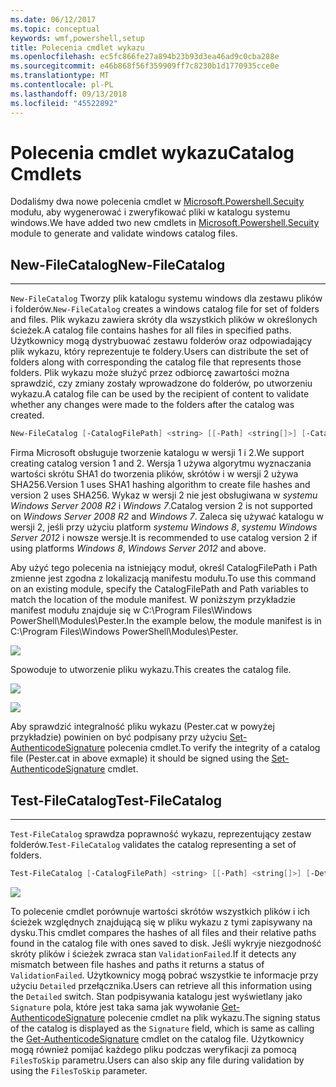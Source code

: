 ```yaml
---
ms.date: 06/12/2017
ms.topic: conceptual
keywords: wmf,powershell,setup
title: Polecenia cmdlet wykazu
ms.openlocfilehash: ec5fc866fe27a894b23b93d3ea46ad9c0cba288e
ms.sourcegitcommit: e46b868f56f359909ff7c8230b1d1770935cce0e
ms.translationtype: MT
ms.contentlocale: pl-PL
ms.lasthandoff: 09/13/2018
ms.locfileid: "45522892"
---
```

# <a name="catalog-cmdlets"></a><span data-ttu-id="99ec7-103">Polecenia cmdlet wykazu</span><span class="sxs-lookup"><span data-stu-id="99ec7-103">Catalog Cmdlets</span></span>

<span data-ttu-id="99ec7-104">Dodaliśmy dwa nowe polecenia cmdlet w [Microsoft.Powershell.Secuity](https://technet.microsoft.com/library/hh847877.aspx) modułu, aby wygenerować i zweryfikować pliki w katalogu systemu windows.</span><span class="sxs-lookup"><span data-stu-id="99ec7-104">We have added two new cmdlets in [Microsoft.Powershell.Secuity](https://technet.microsoft.com/library/hh847877.aspx) module to generate and validate windows catalog files.</span></span>

## <a name="new-filecatalog"></a><span data-ttu-id="99ec7-105">New-FileCatalog</span><span class="sxs-lookup"><span data-stu-id="99ec7-105">New-FileCatalog</span></span>
--------------------------------

<span data-ttu-id="99ec7-106">`New-FileCatalog` Tworzy plik katalogu systemu windows dla zestawu plików i folderów.</span><span class="sxs-lookup"><span data-stu-id="99ec7-106">`New-FileCatalog` creates a windows catalog file for set of folders and files.</span></span> <span data-ttu-id="99ec7-107">Plik wykazu zawiera skróty dla wszystkich plików w określonych ścieżek.</span><span class="sxs-lookup"><span data-stu-id="99ec7-107">A catalog file contains hashes for all files in specified paths.</span></span> <span data-ttu-id="99ec7-108">Użytkownicy mogą dystrybuować zestawu folderów oraz odpowiadający plik wykazu, który reprezentuje te foldery.</span><span class="sxs-lookup"><span data-stu-id="99ec7-108">Users can distribute the set of folders along with corresponding the catalog file that represents those folders.</span></span> <span data-ttu-id="99ec7-109">Plik wykazu może służyć przez odbiorcę zawartości można sprawdzić, czy zmiany zostały wprowadzone do folderów, po utworzeniu wykazu.</span><span class="sxs-lookup"><span data-stu-id="99ec7-109">A catalog file can be used by the recipient of content to validate whether any changes were made to the folders after the catalog was created.</span></span>

```powershell
New-FileCatalog [-CatalogFilePath] <string> [[-Path] <string[]>] [-CatalogVersion <int>] [-WhatIf] [-Confirm] [<CommonParameters>]
```
<span data-ttu-id="99ec7-110">Firma Microsoft obsługuje tworzenie katalogu w wersji 1 i 2.</span><span class="sxs-lookup"><span data-stu-id="99ec7-110">We support creating catalog version 1 and 2.</span></span> <span data-ttu-id="99ec7-111">Wersja 1 używa algorytmu wyznaczania wartości skrótu SHA1 do tworzenia plików, skrótów i w wersji 2 używa SHA256.</span><span class="sxs-lookup"><span data-stu-id="99ec7-111">Version 1 uses SHA1 hashing algorithm to create file hashes and version 2 uses SHA256.</span></span> <span data-ttu-id="99ec7-112">Wykaz w wersji 2 nie jest obsługiwana w *systemu Windows Server 2008 R2* i *Windows 7*.</span><span class="sxs-lookup"><span data-stu-id="99ec7-112">Catalog version 2 is not supported on *Windows Server 2008 R2* and *Windows 7*.</span></span> <span data-ttu-id="99ec7-113">Zaleca się używać katalogu w wersji 2, jeśli przy użyciu platform *systemu Windows 8*, *systemu Windows Server 2012* i nowsze wersje.</span><span class="sxs-lookup"><span data-stu-id="99ec7-113">It is recommended to use catalog version 2 if using platforms *Windows 8*, *Windows Server 2012* and above.</span></span>

<span data-ttu-id="99ec7-114">Aby użyć tego polecenia na istniejący moduł, określ CatalogFilePath i Path zmienne jest zgodna z lokalizacją manifestu modułu.</span><span class="sxs-lookup"><span data-stu-id="99ec7-114">To use this command on an existing module, specify the CatalogFilePath and Path variables to match the location of the module manifest.</span></span> <span data-ttu-id="99ec7-115">W poniższym przykładzie manifest modułu znajduje się w C:\Program Files\Windows PowerShell\Modules\Pester.</span><span class="sxs-lookup"><span data-stu-id="99ec7-115">In the example below, the module manifest is in C:\Program Files\Windows PowerShell\Modules\Pester.</span></span>

![](../images/NewFileCatalog.jpg)

<span data-ttu-id="99ec7-116">Spowoduje to utworzenie pliku wykazu.</span><span class="sxs-lookup"><span data-stu-id="99ec7-116">This creates the catalog file.</span></span>

![](../images/CatalogFile1.jpg)

![](../images/CatalogFile2.jpg)

<span data-ttu-id="99ec7-117">Aby sprawdzić integralność pliku wykazu (Pester.cat w powyżej przykładzie) powinien on być podpisany przy użyciu [Set-AuthenticodeSignature](https://technet.microsoft.com/library/hh849819.aspx) polecenia cmdlet.</span><span class="sxs-lookup"><span data-stu-id="99ec7-117">To verify the integrity of a catalog file (Pester.cat in above exmaple) it should be signed using the [Set-AuthenticodeSignature](https://technet.microsoft.com/library/hh849819.aspx) cmdlet.</span></span>


## <a name="test-filecatalog"></a><span data-ttu-id="99ec7-118">Test-FileCatalog</span><span class="sxs-lookup"><span data-stu-id="99ec7-118">Test-FileCatalog</span></span>
--------------------------------

<span data-ttu-id="99ec7-119">`Test-FileCatalog` sprawdza poprawność wykazu, reprezentujący zestaw folderów.</span><span class="sxs-lookup"><span data-stu-id="99ec7-119">`Test-FileCatalog` validates the catalog representing a set of folders.</span></span>

```powershell
Test-FileCatalog [-CatalogFilePath] <string> [[-Path] <string[]>] [-Detailed] [-FilesToSkip <string[]>] [-WhatIf] [-Confirm] [<CommonParameters>]
```

![](../images/TestFileCatalog.jpg)

<span data-ttu-id="99ec7-120">To polecenie cmdlet porównuje wartości skrótów wszystkich plików i ich ścieżek względnych znajdującą się w pliku wykazu z tymi zapisywany na dysku.</span><span class="sxs-lookup"><span data-stu-id="99ec7-120">This cmdlet compares the hashes of all files and their relative paths found in the catalog file with ones saved to disk.</span></span> <span data-ttu-id="99ec7-121">Jeśli wykryje niezgodność skróty plików i ścieżek zwraca stan `ValidationFailed`.</span><span class="sxs-lookup"><span data-stu-id="99ec7-121">If it detects any mismatch between file hashes and paths it returns a status of `ValidationFailed`.</span></span>
<span data-ttu-id="99ec7-122">Użytkownicy mogą pobrać wszystkie te informacje przy użyciu `Detailed` przełącznika.</span><span class="sxs-lookup"><span data-stu-id="99ec7-122">Users can retrieve all this information using the `Detailed` switch.</span></span> <span data-ttu-id="99ec7-123">Stan podpisywania katalogu jest wyświetlany jako `Signature` pola, które jest taka sama jak wywołanie [Get-AuthenticodeSignature](https://technet.microsoft.com/library/hh849805.aspx) polecenie cmdlet na plik wykazu.</span><span class="sxs-lookup"><span data-stu-id="99ec7-123">The signing status of the catalog is displayed as the `Signature` field, which is same as calling the [Get-AuthenticodeSignature](https://technet.microsoft.com/library/hh849805.aspx) cmdlet on the catalog file.</span></span>
<span data-ttu-id="99ec7-124">Użytkownicy mogą również pomijać każdego pliku podczas weryfikacji za pomocą `FilesToSkip` parametru.</span><span class="sxs-lookup"><span data-stu-id="99ec7-124">Users can also skip any file during validation by using the `FilesToSkip` parameter.</span></span>
